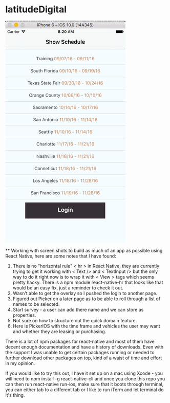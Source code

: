 # latitudeDigital
![alt text](./img/latitudeDigital.png "Home Page")

** Working with screen shots to build as much of an app as possible using React Native, here are some notes that I have found:

1. There is no "horizontal rule" < hr > in React Native, they are currently trying to get it working with < Text /> and <        TextInput /> but the only way to do it right now is to wrap it with < View > tags which seems pretty hacky. There is a npm    module react-native-hr that looks like that would be an easy fix, just a reminder to check it out.
2. Wasn't able to get the overlay so I pushed the login to another page.
3. Figured out Picker on a later page as to be able to roll through a list of names to be selected.
4. Start survey - a user can add there name and we can store as properties.
5. Not sure on how to structure out the quick domain feature.
6. Here is PickerIOS with the time frame and vehicles the user may want and whether they are leasing or purchasing.

There is a lot of npm packages for react-native and most of them have decent enough documentation and have a history of downloads. Even with the support I was unable to get certain packages running or needed to further download other packages on top, kind of a waist of time and effort in my opinion.

If you would like to try this out, I have it set up on a mac using Xcode - you will need to npm install -g react-native-cli and once you clone this repo you can then run react-native run-ios, make sure that it boots through terminal, you can either tab to a different tab or I like to run iTerm and let terminal do it's thing.
